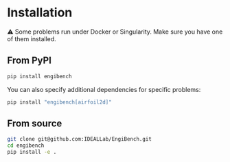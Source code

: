 # Installation

⚠️ Some problems run under Docker or Singularity. Make sure you have one of them installed.

## From PyPI

```bash
pip install engibench
```

You can also specify additional dependencies for specific problems:

```bash
pip install "engibench[airfoil2d]"
```


## From source

```bash
git clone git@github.com:IDEALLab/EngiBench.git
cd engibench
pip install -e .
```
